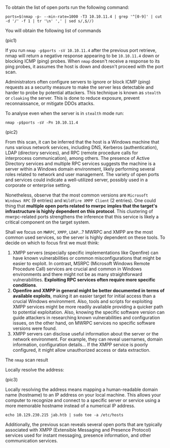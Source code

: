 To obtain the list of open ports run the following command:

```
ports=$(nmap -p- --min-rate=1000 -T3 10.10.11.4 | grep '^[0-9]' | cut -d '/' -f 1 | tr '\n' ',' | sed s/,$//)
```

You will obtain the following list of commands

(pic1)

If you run `nmap -p$ports -sV 10.10.11.4` after the previous port retrieve, nmap will return a negative response appearing to be `10.10.11.4` down or blocking ICMP (ping) probes. When `nmap` doesn't receive a response to its ping probes, it assumes the host is down and doesn't proceed with the port scan.

Administrators often configure servers to ignore or block ICMP (ping) requests as a security measure to make the server less detectable and harder to probe by potential attackers. This technique is known as `stealth` or `cloaking` the server. This is done to reduce exposure, prevent reconnaissance, or mitigate DDOs attacks.

To analyse even when the server is in `stealth` mode run:

```
nmap -p$ports -sV -Pn 10.10.11.4
```

(pic2)

From this scan, it can be inferred that the host is a Windows machine that runs various network services, including DNS, Kerberos (authentication), LDAP (directory services), and RPC (remote procedure calls for interprocess communication), among others. The presence of Active Directory services and multiple RPC services suggests the machine is a server within a Windows domain environment, likely performing several roles related to network and user management. The variety of open ports and services could indicate a well-utilized server, possibly used in a corporate or enterprise setting.

Nonetheless, observe that the most common versions are `Microsoft Windows RPC` (9 entries) and `Wildfire XMPP Client` (2 entries). One could thing that **multiple open ports related to mwrpc imples that the target's infrastructure is highly dependent on this protocol**. This clustering of mwrpc-related ports strengthens the inference that this service is likely a critical component on the target system.

Shall we focus on `MWRPC`, `XMPP`, `LDAP`...? MWRPC and XMPP are the most common used services, so the server is highly dependent on these tools. To decide on which to focus first we must think:

1. XMPP servers (especially specific implementations like Openfire) can have known vulnerabilities or common misconfigurations that might be easier to exploit. In contrast, MSRPC (Microsoft Windows Remote Procedure Call) services are crucial and common in Windows environments and there might not be as many straightforward vulnerabilities. **Exploiting RPC services often require more specific conditions**.
2. **Openfire and XMPP in general might be better documented in terms of available exploits**, making it an easier target for initial access than a crucial Windows environment. Also, tools and scripts for exploiting XMPP services might be more readily available providing a quicker path to potential exploitation. Also, knowing the specific software version can guide attackers in researching known vulnerabilities and configuration issues, on the other hand, on MWRPC services no specific software versions were found.
3. XMPP servers can disclose useful information about the server or the network environment. For example, they can reveal usernames, domain information, configuration details... If the XMPP service is poorly configured, it might allow unauthorized access or data extraction.

The `nmap` scan result

Locally resolve the address:

(pic3)

Locally resolving the address means mapping a human-readable domain name (hostname) to an IP address on your local machine. This allows your computer to recognize and connect to a specific server or service using a more memorable hostname instead of a numerical IP address.

```
echo 10.129.230.215 jab.htb | sudo tee -a /etc/hosts
```



Additionally, the previous scan reveals several open ports that are typically associated with XMPP (Extensible Messaging and Presence Protocol) services used for instant messaging, presence information, and other communication services. 

